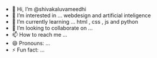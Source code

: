 - 👋 Hi, I’m @shivakaluvameedhi
- 👀 I’m interested in ... webdesign and artificial inteligence
- 🌱 I’m currently learning ... html , css , js and python
- 💞️ I’m looking to collaborate on ...
- 📫 How to reach me ...
- 😄 Pronouns: ...
- ⚡ Fun fact: ...

<!---
shivakaluvameedhi/shivakaluvameedhi is a ✨ special ✨ repository because its `README.md` (this file) appears on your GitHub profile.
You can click the Preview link to take a look at your changes.
--->

